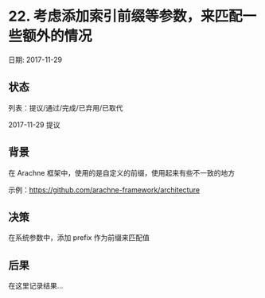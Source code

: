 # 22. 考虑添加索引前缀等参数，来匹配一些额外的情况

日期: 2017-11-29

## 状态

列表：提议/通过/完成/已弃用/已取代

2017-11-29 提议

## 背景

在 Arachne 框架中，使用的是自定义的前缀，使用起来有些不一致的地方

示例：https://github.com/arachne-framework/architecture

## 决策

在系统参数中，添加 prefix 作为前缀来匹配值

## 后果

在这里记录结果...

